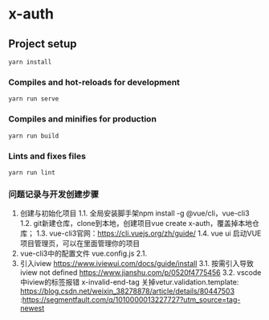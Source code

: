 # x-auth

## Project setup
```
yarn install
```

### Compiles and hot-reloads for development
```
yarn run serve
```

### Compiles and minifies for production
```
yarn run build
```

### Lints and fixes files
```
yarn run lint
```
### 问题记录与开发创建步骤
1. 创建与初始化项目
1.1. 全局安装脚手架npm install -g @vue/cli，vue-cli3
1.2. git新建仓库，clone到本地，创建项目vue create x-auth，覆盖掉本地仓库；
1.3. vue-cli3官网：https://cli.vuejs.org/zh/guide/
1.4. vue ui 启动VUE项目管理页，可以在里面管理你的项目
2. vue-cli3中的配置文件 vue.config.js
2.1. 
3. 引入iview https://www.iviewui.com/docs/guide/install
3.1. 按需引入导致iview not defined https://www.jianshu.com/p/0520f4775456
3.2. vscode中iview的标签报错 x-invalid-end-tag 关掉vetur.validation.template: https://blog.csdn.net/weixin_38278878/article/details/80447503
:https://segmentfault.com/q/1010000013227727?utm_source=tag-newest